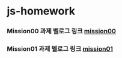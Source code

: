 # js-homework

### Mission00 과제 벨로그 링크 [mission00](https://velog.io/@rist98/JS-homework-1%EC%A3%BC%EC%B0%A8)

### Mission01 과제 벨로그 링크 [mission01](https://velog.io/@rist98/JS-homework-2%EB%B2%88%EC%A7%B8)
